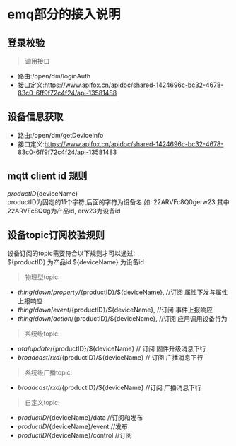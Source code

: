 # emq部分的接入说明

## 登录校验

> 调用接口

- 路由:/open/dm/loginAuth
- 接口定义:https://www.apifox.cn/apidoc/shared-1424696c-bc32-4678-83c0-6ff9f72c4f24/api-13581488

## 设备信息获取

- 路由:/open/dm/getDeviceInfo
- 接口定义:https://www.apifox.cn/apidoc/shared-1424696c-bc32-4678-83c0-6ff9f72c4f24/api-13581483

## mqtt client id 规则

${productID}${deviceName}  
productID为固定的11个字符,后面的字符为设备名 如: 22ARVFc8Q0gerw23 其中22ARVFc8Q0g为产品id, erw23为设备id

## 设备topic订阅校验规则

设备订阅的topic需要符合以下规则才可以通过:  
${productID} 为产品id ${deviceName} 为设备id
> 物理型topic:

- $thing/down/property/${productID}/${deviceName}, //订阅 属性下发与属性上报响应
- $thing/down/event/${productID}/${deviceName}, //订阅 事件上报响应
- $thing/down/action/${productID}/${deviceName}, //订阅 应用调用设备行为

> 系统级topic:

- $ota/update/${productID}/${deviceName} // 订阅 固件升级消息下行
- $broadcast/rxd/${productID}/${deviceName} // 订阅 广播消息下行

> 系统级广播topic:

- $broadcast/rxd/${productID}/${deviceName} //订阅 广播消息下行

> 自定义topic:

- ${productID}/${deviceName}/data //订阅和发布
- ${productID}/${deviceName}/event //发布
- ${productID}/${deviceName}/control //订阅
